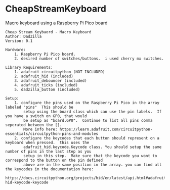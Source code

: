 # CheapStreamKeyboard
Macro keyboard using a Raspberry Pi Pico board


    Cheap Stream Keybaord - Macro Keyboard
    Author: DadZilla
    Version: 0.1
    
    Hardware:
        1. Raspberry Pi Pico board.
        2. desired number of switches/buttons.  i used cherry mx switches.
    
    Library Requirements:
        1. adafruit circuitpython (NOT INCLUDED)
        2. adafruit_hid (included)
        3. adafruit_debouncer (included)
        4. adafruit_ticks (included)
        5. dadzilla_button (included)
    
    Setup:
        1. configure the pins used on the Raspberry Pi Pico in the array  labeled "pins"  This should be
            setup using the board class which can use the pin labels.  If you have a switch on GP0, that would
            be setup as "board.GP0".  Continue to list all pins comma seperated between the [].
            More info here: https://learn.adafruit.com/circuitpython-essentials/circuitpython-pins-and-modules
        2. configure the keycodes that each button should represent on a keyboard when pressed.  this uses the
            adafruit_hid.keycode.Keycode class. You should setup the same number of pins in the last step as you
            setup in this step.  Make sure that the keycode you want to correspond to the button on the pin defined
            above are in the same position in the array. you can find all the keycodes in the documentation here:
            https://docs.circuitpython.org/projects/hid/en/latest/api.html#adafruit-hid-keycode-keycode
